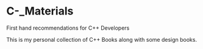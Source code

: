 # C-_Materials
First hand recommendations for C++ Developers

This is my personal collection of C++ Books along with some design books.
